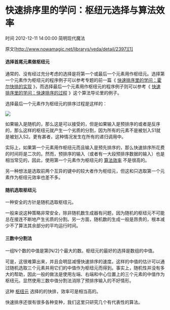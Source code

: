 # 快速排序里的学问：枢纽元选择与算法效率

 时间 2012-12-11 14:00:00  简明现代魔法

原文[http://www.nowamagic.net/librarys/veda/detail/2397][1]


#### 选择首尾元素做枢纽元

通常的、没有经过充分考虑的选择是将第一个或最后一个元素用作枢纽元。选择第一个元素作为枢纽元的程序例子可以参考专题的前一篇《 [快速排序里的学问：霍尔快排的实现][3] 》，而选择最后一个元素用作枢纽元的程序例子则可以参考《 [快速排序里的学问：快速排序的过程][4] 》这个算法导论里的例子。 

选择最后一个元素作为枢纽元的排序过程是这样的：

![][5]

如果输入是随机的，那么这是可以接受的，但是如果输入是预排序的或者是反序的，那么这样的枢纽元就产生一个劣质的分割，因为所有的元素不是被划入S1就是被划入S2。更有甚者，这种情况发生在所有的递归调用中。

实际上，如果第一个元素用作枢纽元而且输入是预先排序的，那么快速排序所花费的时间将是二次的。然而，预排序的输入（或者有一大段预排序数据的输入）也是相当常见的，因此，使用第一个元素作为枢纽元的 [算法效率][6] 不是很高的。 

另一种想法是选取前两个互异的键中的较大者作为枢纽元，但这和只选取第一个元素作为枢纽元效率也差不多。

#### 随机选取枢纽元

一种安全的方针是随机选取枢纽元。

一般来说这种策略非常安全，除非随机数生成器有问题，因为随机的枢纽元不可能总在接连不断地产生劣质的分割。另一方面，随机数的生成一般是昂贵的，根本减少不了算法其余部分的平均运行时间。

#### 三数中分割法

一组N个数的中值是第[N/2]个最大的数。枢纽元的最好的选择是数组的中值。

可是，这很难算出来，并且会明显减慢快速排序的速度。这样的中值的估计可以通过随机选取三个元素并用它们的中值作为枢纽元而得到。事实上，随机性并没有多大的帮助，因此一般的做法是使用左端、右端和中心位置上的三个元素的中值作为枢纽元。显然使用三数中值分割法消除了预排序输入的不好情形。

这种 [枢纽元][7] 选择的的快排，效率可是相当高的。 

快速排序还很有很多各种变种，我们这里只研究几个有代表性的算法。


[1]: http://www.nowamagic.net/librarys/veda/detail/2397

[3]: http://www.nowamagic.net/librarys/veda/detail/2396
[4]: http://www.nowamagic.net/librarys/veda/detail/2390
[5]: ./e6RbYf.gif
[6]: http://www.nowamagic.net/librarys/veda/tag/算法效率
[7]: http://www.nowamagic.net/librarys/veda/tag/枢纽元